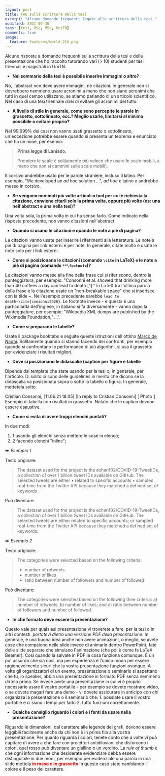 ```yaml
---
layout: post
title: FAQ sulla scrittura della tesi
excerpt: "Alcune domande frequenti legate alla scrittura della tesi."
modified: 2021-09-30
tags: [tesi, BSc, MSc, UniTN]
comments: true
image:
  feature: features/world-216.png
---
```


Alcune risposte a domande frequenti sulla scrittura della tesi e della presentazione che ho raccolto tutorando vari (> 10) studenti per tesi triennali e magistrali in UniTN.

* __Nel sommario della tesi è possibile inserire immagini o altro?__

No, l'abstract non deve avere immagini, né citazioni. In generale non si dovrebbero nemmeno usare acronimi a meno che non siano acronimi che tutti in quel campo utilizzano, se stiamo parlando di un articolo scientifico. Nel caso di una tesi triennale direi di evitare gli acronimi del tutto.

* __A livello di stile in generale, come sono percepite le parole in grassetto, sottolineato, ecc.? Meglio usarle, limitarsi al minimo possibile o evitare proprio?__

Nel 99.999% dei casi non vanno usati grassetto o sottolineato, un'eccezione potrebbe essere quando si presenta un teorema e enunciato che ha un none, per esemio:
> __Prima legge di Laniado.__
>
> Prendere le scale è solitamente più veloce che usare le scale mobili, a meno che non si cammini sulle scale mobili).

Il corsivo andrebbe usato per le parole straniere, incluso il latino. Per esempio, "We developed an _ad hoc_ solution ...", _ad hoc_ è latino e andrebbe messo in corsivo.

* __Se vengono nominati più volte articoli o tool per cui è richiesta la citazione, conviene citarli solo la prima volta, oppure più volte (es: una nell'abstract e una nella tesi)?__

Una volta sola, la prima volta in cui ha senso farlo. Come indicato nella risposta precedente, non vanno citazioni nell'abstract.

* __Quando si usano le citazioni e quando le note a piè di pagina?__

Le citazioni vanno usate per inserire i riferimenti alla letteratura. Le note a pié di pagina per link esterni e per note. In generale, citate molto e usate le note solo per i link esterni.

* __Come si posizionano le citazioni (comando `\cite` in LaTeX) e le note a piè di pagina (comando `**\footnote`)?__

Le citazioni vanno messe alla fine della frase cui si riferiscono, dentro la punteggiatura, per esempio: "Consonni et al. showed that drinking more than 40 coffees a day can lead to death [1]." In LaTeX tra l'ultima parola della frase e la citazione usate un "non-breakable space" che si inserisce con la tilde ~. Nell'esempio precedente sarebbe `lead to death~\cite{consonni2020}`. Le footnote invece - è questa è una particolarità dell'inglese, in italiano si fa diversamente - vanno dopo la punteggiature, per esempio: "Wikipedia XML dumps are published by the Wikimedia Foundation,¹ ...".

* __Come si preparano le tabelle?__

Usate il package booktabs e seguite queste istruzioni dell'ottimo [Marco de Nadai](https://www.marcodena.it/blog/professional-paper-writing-in-latex-2016/). Solitamente quando si stanno facendo dei confronti, per esempio quando si confrontano le performance di più algoritmi, si usa il grassetto per evidenziare i risultati migliori.

* __Dove si posizionano le didascalie (caption per figure e tabelle__

Dipende dal template che state usando per la tesi o, in generale, per l'articolo. Di solito ci sono delle guidelines in merito che dicono se la didascalia va posizionata sopra o sotto la tabello o figura. In generale, mettetela sotto.

Cristian Consonni, [11.06.21 18:05]
[In reply to Cristian Consonni]
[ Photo ]
Esempio di tabella con risultati in grassetto. Notate che le caption devono essere esaustive.

* __Come si evita di avere troppi elenchi puntati?__

In due modi:
1. 1 usando gli elenchi senza mettere le cose in elenco;
2. 2 facendo elenchi "inline";

⮕ _Esempio 1_

Testo originale:

> The dataset used for the project is the echen102/COVID-19-TweetIDs, a collection of over 1 billion tweet IDs available on GitHub. The selected tweets are either
>• related to specific accounts
>• sampled real-time from the Twitter API because they matched a defined set of keywords

Può diventare:

> The dataset used for the project is the echen102/COVID-19-TweetIDs, a collection of over 1 billion tweet IDs available on GitHub. The selected tweets are either related to specific accounts; or sampled real-time from the Twitter API because they matched a defined set of keywords.

⮕  _Esempio 2_

Testo originale:

> The categories were selected based on the following criteria:
> * number of retweets
> * number of likes
> * ratio between number of followers and number of followed

Può diventare:

> The categories were selected based on the following  thee criteria: a) number of retweets; b) number of likes; and c) ratio between number of followers and number of followed.

* __In che formato deve essere la presentazione?__

Questo vale per qualsiasi presentazione vi troverete a fare, per la tesi o in altri contesti: _portatevi dietro una versione PDF della presentazione_.
In generale, è una buona idea anche non avere animazioni, o meglio, se avete cose che compaiono nelle slide invece di animarle dentro PowerPoint, fate delle slide separate che simulano l'animazione (che poi è come fa LaTeX Beamer). Così quando la salvate in PDF la cosa funziona comunque. È un po' assurdo che sia così, ma per esperienza è l'unico modo per essere ragionevolmente sicuri che la vostra presentazione funzioni ovunque. A volte gli organizzatori di un evento, presentazione o seminario si aspettano che tu, lo speaker, abbia una presentazione in formato PDF senza nemmeno dirtelo prima.
Se invece avete una presentazione in cui vi è proprio necessario usare il vostro portatile - per esempio se dovete mostrare video, o se dovete magari fare una demo - vi dovete assicurare in anticipo con chi organizza la presentazione o il seminario che: 1. possiate usare il vostro portatile e ci siano i tempi per farlo 2. tutto funzioni correttamente.

* __Qualche consiglio riguardo i colori e i fonti  da usare nella presentazione?__

Riguardo le dimensioni, dal carattere alle legende dei grafi, devono essere leggibili facilmente anche da chi non è in prima fila alla vostra presentazione.
Per quanto riguarda i colori, tenete conto che a volte vi può capitare di avere a che fare con proiettori antidiluviani che distorcono i colori, quel rosso può diventare un giallino o un verdino. La _rule of thumb_ è che ogni informazione che desiderate evidenziare debba essere distinguibile in due modi, per esempio per evidenziale una parola in una slide mettela <span style="color:red">__in rosso e in grassetto__</span> in questo caso state cambiando il colore e il peso del carattere.
